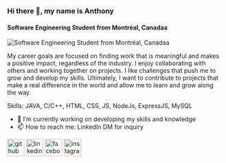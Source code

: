 ### Hi there 👋, my name is Anthony
#### Software Engineering Student from Montréal, Canadaa
![Software Engineering Student from Montréal, Canadaa](https://media.licdn.com/dms/image/D4E16AQHZ1CapyCWElA/profile-displaybackgroundimage-shrink_350_1400/0/1705862508112?e=1720051200&v=beta&t=7y8PPxZ37ODtus5LB9F0xVKkeMDHQT3yC9cOu0O9DaA)


My career goals are focused on finding work that is meaningful and makes a positive impact, regardless of the industry. I enjoy collaborating with others and working together on projects. I like challenges that push me to grow and develop my skills. Ultimately, I want to contribute to projects that make a real difference in the world and allow me to learn and grow along the way.

Skills: JAVA, C/C++, HTML, CSS, JS, NodeJs, ExpressJS, MySQL

- 🔭 I’m currently working on developing my skills and knowledge 
- 📫 How to reach me: LinkedIn DM for inquiry 


[<img src='https://cdn.jsdelivr.net/npm/simple-icons@3.0.1/icons/github.svg' alt='github' height='40'>](https://github.com/Vax15)  [<img src='https://cdn.jsdelivr.net/npm/simple-icons@3.0.1/icons/linkedin.svg' alt='linkedin' height='40'>](https://www.linkedin.com/in/anthony-vaccaro-3ba53a2a8/)  [<img src='https://cdn.jsdelivr.net/npm/simple-icons@3.0.1/icons/facebook.svg' alt='facebook' height='40'>](https://www.facebook.com/100010352763566)  [<img src='https://cdn.jsdelivr.net/npm/simple-icons@3.0.1/icons/instagram.svg' alt='instagram' height='40'>](https://www.instagram.com/_ant_v_/)  

